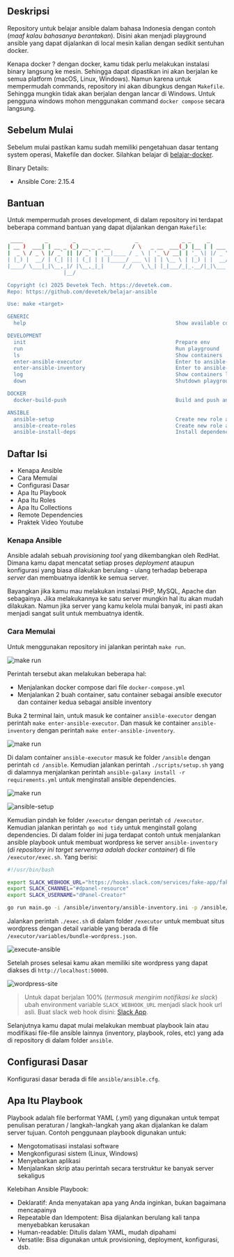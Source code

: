 ## Deskripsi
Repository untuk belajar ansible dalam bahasa Indonesia dengan contoh (_maaf kalau bahasanya berantakan_). Disini akan menjadi playground ansible yang dapat dijalankan di local mesin kalian dengan sedikit sentuhan docker.

Kenapa docker ? dengan docker, kamu tidak perlu melakukan instalasi binary langsung ke mesin. Sehingga dapat dipastikan ini akan berjalan ke semua platform (macOS, Linux, Windows). Namun karena untuk mempermudah commands, repository ini akan dibungkus dengan `Makefile`. Sehingga mungkin tidak akan berjalan dengan lancar di Windows. Untuk pengguna windows mohon menggunakan command `docker compose` secara langsung.

## Sebelum Mulai
Sebelum mulai pastikan kamu sudah memiliki pengetahuan dasar tentang system operasi, Makefile dan docker. Silahkan belajar di [belajar-docker](https://github.com/devetek/belajar-docker).

Binary Details:
- Ansible Core: 2.15.4

## Bantuan
Untuk mempermudah proses development, di dalam repository ini terdapat beberapa command bantuan yang dapat dijalankan dengan `Makefile`:

```sh
 ____       _        _                   _              _ _     _
| __ )  ___| | __ _ (_) __ _ _ __       / \   _ __  ___(_) |__ | | ___
|  _ \ / _ \ |/ _` || |/ _` | '__|____ / _ \ | '_ \/ __| | '_ \| |/ _ \
| |_) |  __/ | (_| || | (_| | | |_____/ ___ \| | | \__ \ | |_) | |  __/
|____/ \___|_|\__,_|/ |\__,_|_|      /_/   \_\_| |_|___/_|_.__/|_|\___|
                  |__/

Copyright (c) 2025 Devetek Tech. https://devetek.com.
Repo: https://github.com/devetek/belajar-ansible

Use: make <target>

GENERIC
  help                                                Show available commands

DEVELOPMENT
  init                                                Prepare env
  run                                                 Run playground
  ls                                                  Show containers
  enter-ansible-executor                              Enter to ansible-executor
  enter-ansible-inventory                             Enter to ansible-inventory
  log                                                 Show containers log
  down                                                Shutdown playground

DOCKER
  docker-build-push                                   Build and push ansible master

ANSIBLE
  ansible-setup                                       Create new role ansible_role_name=<ROLE_NAME>
  ansible-create-roles                                Create new role ansible_role_name=<ROLE_NAME>
  ansible-install-deps                                Install dependencies from requirements.yml
```

## Daftar Isi
- Kenapa Ansible
- Cara Memulai
- Configurasi Dasar
- Apa Itu Playbook
- Apa Itu Roles
- Apa Itu Collections
- Remote Dependencies
- Praktek Video Youtube

### Kenapa Ansible
Ansible adalah sebuah _provisioning tool_ yang dikembangkan oleh RedHat. Dimana kamu dapat mencatat setiap proses _deployment_ ataupun konfigurasi yang biasa dilakukan berulang - ulang terhadap beberapa _server_ dan membuatnya identik ke semua server.

Bayangkan jika kamu mau melakukan instalasi PHP, MySQL, Apache dan sebagainya. Jika melakukannya ke satu server mungkin hal itu akan mudah dilakukan. Namun jika server yang kamu kelola mulai banyak, ini pasti akan menjadi sangat sulit untuk membuatnya identik.

### Cara Memulai
Untuk menggunakan repository ini jalankan perintah `make run`.

![make run](assets/terminal-1.png)

Perintah tersebut akan melakukan beberapa hal:

- Menjalankan docker compose dari file `docker-compose.yml`
- Menjalankan 2 buah container, satu container sebagai ansible executor dan container kedua sebagai ansible inventory

Buka 2 terminal lain, untuk masuk ke container `ansible-executor` dengan perintah `make enter-ansible-executor`. Dan masuk ke container `ansible-inventory` dengan perintah `make enter-ansible-inventory`.

![make run](assets/terminal-2-and-3.png)

Di dalam container `ansible-executor` masuk ke folder `/ansible` dengan perintah `cd /ansible`. Kemudian jalankan perintah `./scripts/setup.sh` yang di dalamnya menjalankan perintah `ansible-galaxy install -r requirements.yml` untuk menginstall ansible dependencies.

![make run](assets/terminal-2.png)

![ansible-setup](assets/terminal-2-ansible-install.png)

Kemudian pindah ke folder `/executor` dengan perintah `cd /executor`. Kemudian jalankan perintah `go mod tidy` untuk menginstall golang dependencies. Di dalam folder ini juga terdapat contoh untuk menjalankan ansible playbook untuk membuat wordpress ke server `ansible-inventory` (_di repository ini target servernya adalah docker container_) di file `/executor/exec.sh`. Yang berisi:

```sh
#!/usr/bin/bash

export SLACK_WEBHOOK_URL="https://hooks.slack.com/services/fake-app/fake-group/fake-id"
export SLACK_CHANNEL="#dpanel-resource"
export SLACK_USERNAME="dPanel-Creator"

go run main.go -i /ansible/inventory/ansible-inventory.ini -p /ansible/playbooks/bundle-wordpress.yml -u root -k /executor/id_rsa_fake -t all -e @/executor/variables/bundle-wordpress.json
```

Jalankan perintah `./exec.sh` di dalam folder `/executor` untuk membuat situs wordpress dengan detail variable yang berada di file `/executor/variables/bundle-wordpress.json`.

![execute-ansible](assets/terminal-2-executor-run.png)

Setelah proses selesai kamu akan memiliki site wordpress yang dapat diakses di `http://localhost:50000`.

![wordpress-site](assets/final-output.png)

> Untuk dapat berjalan 100% (_termasuk mengirim notifikasi ke slack_) ubah environment variable `SLACK_WEBHOOK_URL` menjadi slack hook url asli. Buat slack web hook disini: [Slack App](https://api.slack.com/apps).


Selanjutnya kamu dapat mulai melakukan membuat playbook lain atau modifikasi file-file ansible lainnya (inventory, playbook, roles, etc) yang ada di repository di dalam folder `ansible`.

## Configurasi Dasar
Konfigurasi dasar berada di file `ansible/ansible.cfg`.

## Apa Itu Playbook
Playbook adalah file berformat YAML (.yml) yang digunakan untuk tempat penulisan peraturan / langkah-langkah yang akan dijalankan ke dalam server tujuan. Contoh penggunaan playbook digunakan untuk:
- Mengotomatisasi instalasi software
- Mengkonfigurasi sistem (Linux, Windows)
- Menyebarkan aplikasi
- Menjalankan skrip atau perintah secara terstruktur ke banyak server sekaligus

Kelebihan Ansible Playbook:
- Deklaratif: Anda menyatakan apa yang Anda inginkan, bukan bagaimana mencapainya
- Repeatable dan Idempotent: Bisa dijalankan berulang kali tanpa menyebabkan kerusakan
- Human-readable: Ditulis dalam YAML, mudah dipahami
- Versatile: Bisa digunakan untuk provisioning, deployment, konfigurasi, dsb.